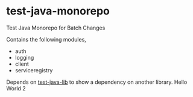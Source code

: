 # test-java-monorepo
Test Java Monorepo for Batch Changes

Contains the following modules,
* auth
* logging
* client
* serviceregistry

Depends on [test-java-lib](https://github.com/sourcegraph-testing/test-java-lib) to show a dependency on another library.
Hello World 2

